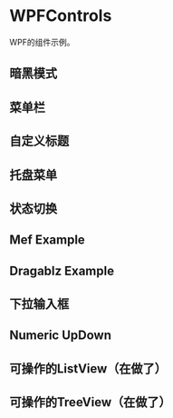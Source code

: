 # WPFControls

WPF的组件示例。

## 暗黑模式

## 菜单栏

## 自定义标题

## 托盘菜单

## 状态切换

## Mef Example

## Dragablz Example

## 下拉输入框

## Numeric UpDown

## 可操作的ListView（在做了）

## 可操作的TreeView（在做了）
